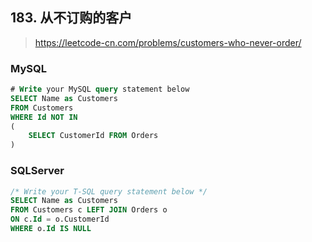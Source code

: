 ## 183. 从不订购的客户
> https://leetcode-cn.com/problems/customers-who-never-order/


### MySQL
```sql
# Write your MySQL query statement below
SELECT Name as Customers
FROM Customers
WHERE Id NOT IN
(
    SELECT CustomerId FROM Orders
)
```

### SQLServer
```sql
/* Write your T-SQL query statement below */
SELECT Name as Customers
FROM Customers c LEFT JOIN Orders o
ON c.Id = o.CustomerId
WHERE o.Id IS NULL
```
